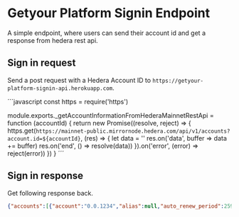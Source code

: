 # Getyour Platform Signin Endpoint

A simple endpoint, where users can send their account id and get a response from hedera rest api.

## Sign in request

Send a post request with a Hedera Account ID to `https://getyour-platform-signin-api.herokuapp.com`.

´´´javascript
const https = require('https')

module.exports._getAccountInformationFromHederaMainnetRestApi = function (accountId) {
  return new Promise((resolve, reject) => {
    https.get(`https://mainnet-public.mirrornode.hedera.com/api/v1/accounts?account.id=${accountId}`, (res) => {
      let data = ''
      res.on('data', buffer => data += buffer)
      res.on('end', () => resolve(data))
    }).on('error', (error) => reject(error))
  })
}
´´´

## Sign in response

Get following response back.

```json
{"accounts":[{"account":"0.0.1234","alias":null,"auto_renew_period":2592000,"balance":{"balance":200115118,"timestamp":"1665744117.768439114","tokens":[]},"decline_reward":false,"deleted":false,"ethereum_nonce":null,"evm_address":null,"expiry_timestamp":"1572580440.000000000","key":{"_type":"ED25519","key":"7f5672873ee6502e30b760ff6836835678bcedaa926c8766618832b193115aad"},"max_automatic_token_associations":0,"memo":"","receiver_sig_required":null,"staked_account_id":null,"staked_node_id":null,"stake_period_start":null}],"links":{"next":null}}
```
